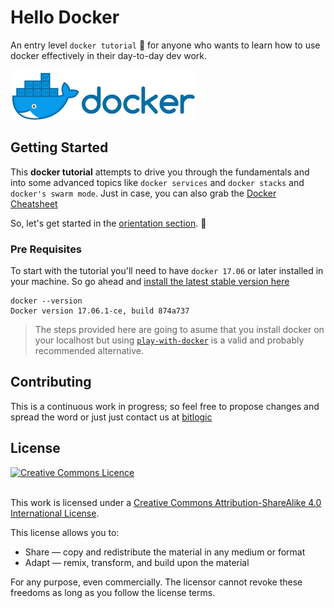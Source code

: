 # Hello Docker 

An entry level `docker tutorial` 🐳  for anyone who wants to learn how to use docker effectively in their day-to-day dev work. 

![Docker Small](./0-orientation/horizontal_small.png) 


## Getting Started

This **docker tutorial** attempts to drive you through the fundamentals and into some advanced topics like `docker services` and  `docker stacks` and `docker's swarm mode`. Just in case, you can also grab the [Docker Cheatsheet](https://github.com/bitlogic/hello-docker/tree/master/docker-cheatsheet.md)


So, let's get started in the [orientation section](https://github.com/bitlogic/hello-docker/tree/master/0-orientation). :punch:


### Pre Requisites

To start with the tutorial you'll need to have `docker 17.06` or later installed in your machine.  So go ahead and [install the latest stable version here](https://docs.docker.com/engine/installation/)


``` 
docker --version
Docker version 17.06.1-ce, build 874a737
```

> The steps provided here are going to asume that you install docker on your localhost but using [`play-with-docker`](http://play-with-docker.com) is a valid and probably recommended alternative.


## Contributing

This is a continuous work in progress; so feel free to propose changes and spread the word or just just contact us at [bitlogic](https://bitlogic.io)


## License

<a rel="license" href="http://creativecommons.org/licenses/by-sa/4.0/"><img alt="Creative Commons Licence" style="border-width:0" src="https://i.creativecommons.org/l/by-sa/4.0/88x31.png" /></a>

<br />This work is licensed under a <a rel="license" href="http://creativecommons.org/licenses/by-sa/4.0/">Creative Commons Attribution-ShareAlike 4.0 International License</a>.

This license allows you to:

* Share — copy and redistribute the material in any medium or format
* Adapt — remix, transform, and build upon the material

For any purpose, even commercially. The licensor cannot revoke these freedoms as long as you follow the license terms.

